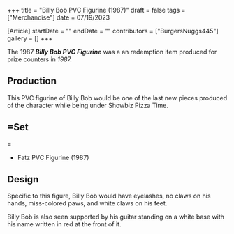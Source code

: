 +++
title = "Billy Bob PVC Figurine (1987)"
draft = false
tags = ["Merchandise"]
date = 07/19/2023

[Article]
startDate = ""
endDate = ""
contributors = ["BurgersNuggs445"]
gallery = []
+++


The 1987 <b><i>Billy Bob PVC Figurine</b></i> was a an redemption item produced for prize counters in <i>1987.</i>

<h2>Production</h2>
This PVC figurine of Billy Bob would be one of the last new pieces produced of the character while being under Showbiz Pizza Time.

<h2>=Set</h2>=

* Fatz PVC Figurine (1987)

<h2>Design</h2>
Specific to this figure, Billy Bob would have eyelashes, no claws on his hands, miss-colored paws, and white claws on his feet.

Billy Bob is also seen supported by his guitar standing on a white base with his name written in red at the front of it.



